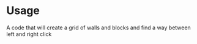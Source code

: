 # Usage

A code that will create a grid of walls and blocks and find a way between left and right click